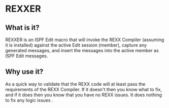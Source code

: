 # REXXER

## What is it?

REXXER is an ISPF Edit macro that will invoke the REXX Compiler
(assuming it is installed) against the active Edit session (member),
capture any generated messages, and insert the messages into the
active member as ISPF Edit messages.

## Why use it?

As a quick way to validate that the REXX code will at least pass the
requirements of the REXX Compiler. If it doesn't then you know what to
fix, and if it does then you know that you have no REXX issues. It does
nothing to fix any logic issues .
